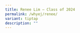 ```yaml
---
title: Renee Lim – Class of 2024
permalink: /whyej/renee/
variant: tiptap
description: ""
---
```

<p></p>